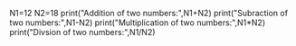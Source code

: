 N1=12
N2=18
print("Addition of two numbers:",N1+N2)
print("Subraction of two numbers:",N1-N2)
print("Multiplication of two numbers:",N1*N2)
print("Divsion of two numbers:",N1/N2)
